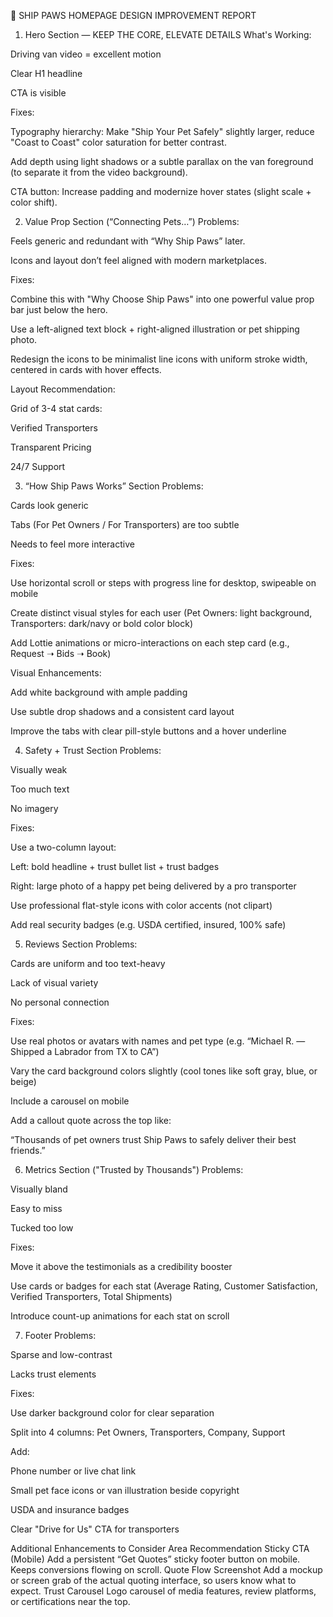 🔧 SHIP PAWS HOMEPAGE DESIGN IMPROVEMENT REPORT
1. Hero Section — KEEP THE CORE, ELEVATE DETAILS
What's Working:

Driving van video = excellent motion

Clear H1 headline

CTA is visible

Fixes:

Typography hierarchy: Make "Ship Your Pet Safely" slightly larger, reduce "Coast to Coast" color saturation for better contrast.

Add depth using light shadows or a subtle parallax on the van foreground (to separate it from the video background).

CTA button: Increase padding and modernize hover states (slight scale + color shift).



2. Value Prop Section (“Connecting Pets…”)
Problems:

Feels generic and redundant with “Why Ship Paws” later.

Icons and layout don’t feel aligned with modern marketplaces.

Fixes:

Combine this with "Why Choose Ship Paws" into one powerful value prop bar just below the hero.

Use a left-aligned text block + right-aligned illustration or pet shipping photo.

Redesign the icons to be minimalist line icons with uniform stroke width, centered in cards with hover effects.

Layout Recommendation:

Grid of 3-4 stat cards:

Verified Transporters

Transparent Pricing

24/7 Support

3. “How Ship Paws Works” Section
Problems:

Cards look generic

Tabs (For Pet Owners / For Transporters) are too subtle

Needs to feel more interactive

Fixes:

Use horizontal scroll or steps with progress line for desktop, swipeable on mobile

Create distinct visual styles for each user (Pet Owners: light background, Transporters: dark/navy or bold color block)

Add Lottie animations or micro-interactions on each step card (e.g., Request ➝ Bids ➝ Book)

Visual Enhancements:

Add white background with ample padding

Use subtle drop shadows and a consistent card layout

Improve the tabs with clear pill-style buttons and a hover underline

4. Safety + Trust Section
Problems:

Visually weak

Too much text

No imagery

Fixes:

Use a two-column layout:

Left: bold headline + trust bullet list + trust badges

Right: large photo of a happy pet being delivered by a pro transporter

Use professional flat-style icons with color accents (not clipart)

Add real security badges (e.g. USDA certified, insured, 100% safe)

5. Reviews Section
Problems:

Cards are uniform and too text-heavy

Lack of visual variety

No personal connection

Fixes:

Use real photos or avatars with names and pet type (e.g. “Michael R. — Shipped a Labrador from TX to CA”)

Vary the card background colors slightly (cool tones like soft gray, blue, or beige)

Include a carousel on mobile

Add a callout quote across the top like:

“Thousands of pet owners trust Ship Paws to safely deliver their best friends.”

6. Metrics Section ("Trusted by Thousands")
Problems:

Visually bland

Easy to miss

Tucked too low

Fixes:

Move it above the testimonials as a credibility booster

Use cards or badges for each stat (Average Rating, Customer Satisfaction, Verified Transporters, Total Shipments)

Introduce count-up animations for each stat on scroll

7. Footer
Problems:

Sparse and low-contrast

Lacks trust elements

Fixes:

Use darker background color for clear separation

Split into 4 columns: Pet Owners, Transporters, Company, Support

Add:

Phone number or live chat link

Small pet face icons or van illustration beside copyright

USDA and insurance badges

Clear "Drive for Us" CTA for transporters

Additional Enhancements to Consider
Area	Recommendation
Sticky CTA (Mobile)	Add a persistent “Get Quotes” sticky footer button on mobile. Keeps conversions flowing on scroll.
Quote Flow Screenshot	Add a mockup or screen grab of the actual quoting interface, so users know what to expect.
Trust Carousel	Logo carousel of media features, review platforms, or certifications near the top.


